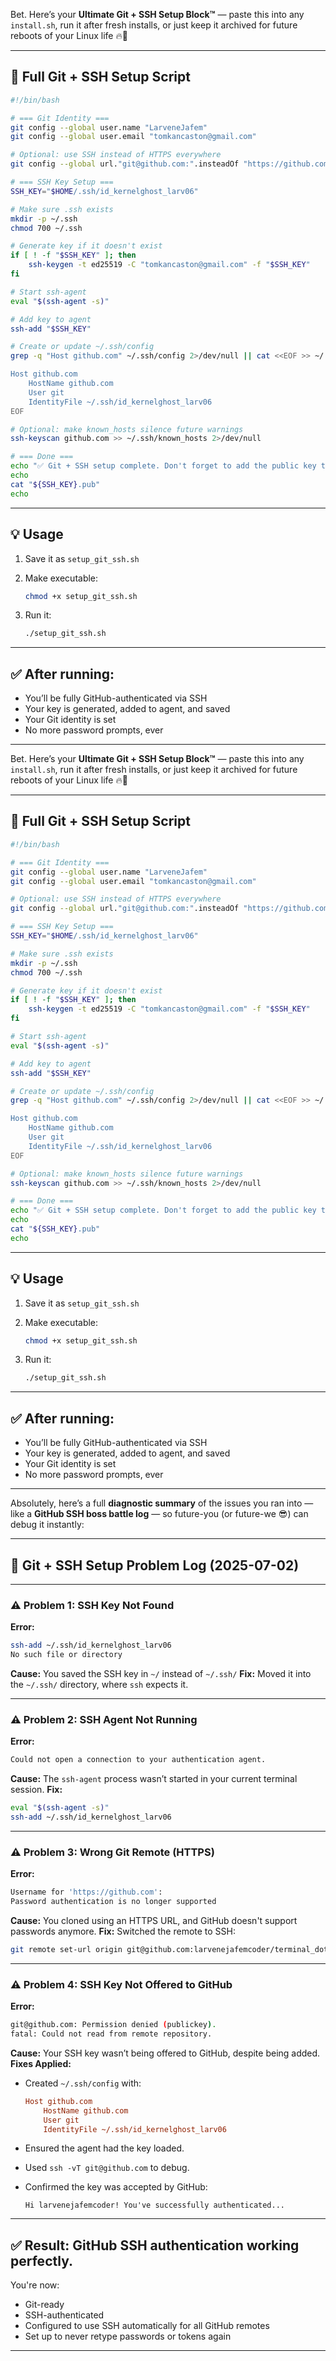 Bet. Here’s your **Ultimate Git + SSH Setup Block™** — paste this into any `install.sh`, run it after fresh installs, or just keep it archived for future reboots of your Linux life 🔥🐧

---

## 📜 Full Git + SSH Setup Script

```bash
#!/bin/bash

# === Git Identity ===
git config --global user.name "LarveneJafem"
git config --global user.email "tomkancaston@gmail.com"

# Optional: use SSH instead of HTTPS everywhere
git config --global url."git@github.com:".insteadOf "https://github.com/"

# === SSH Key Setup ===
SSH_KEY="$HOME/.ssh/id_kernelghost_larv06"

# Make sure .ssh exists
mkdir -p ~/.ssh
chmod 700 ~/.ssh

# Generate key if it doesn't exist
if [ ! -f "$SSH_KEY" ]; then
    ssh-keygen -t ed25519 -C "tomkancaston@gmail.com" -f "$SSH_KEY"
fi

# Start ssh-agent
eval "$(ssh-agent -s)"

# Add key to agent
ssh-add "$SSH_KEY"

# Create or update ~/.ssh/config
grep -q "Host github.com" ~/.ssh/config 2>/dev/null || cat <<EOF >> ~/.ssh/config

Host github.com
    HostName github.com
    User git
    IdentityFile ~/.ssh/id_kernelghost_larv06
EOF

# Optional: make known_hosts silence future warnings
ssh-keyscan github.com >> ~/.ssh/known_hosts 2>/dev/null

# === Done ===
echo "✅ Git + SSH setup complete. Don't forget to add the public key to GitHub:"
echo
cat "${SSH_KEY}.pub"
echo
```

---

## 💡 Usage

1. Save it as `setup_git_ssh.sh`
2. Make executable:

   ```bash
   chmod +x setup_git_ssh.sh
   ```
3. Run it:

   ```bash
   ./setup_git_ssh.sh
   ```

---

## ✅ After running:

* You’ll be fully GitHub-authenticated via SSH
* Your key is generated, added to agent, and saved
* Your Git identity is set
* No more password prompts, ever

---

Bet. Here’s your **Ultimate Git + SSH Setup Block™** — paste this into any `install.sh`, run it after fresh installs, or just keep it archived for future reboots of your Linux life 🔥🐧

---

## 📜 Full Git + SSH Setup Script

```bash
#!/bin/bash

# === Git Identity ===
git config --global user.name "LarveneJafem"
git config --global user.email "tomkancaston@gmail.com"

# Optional: use SSH instead of HTTPS everywhere
git config --global url."git@github.com:".insteadOf "https://github.com/"

# === SSH Key Setup ===
SSH_KEY="$HOME/.ssh/id_kernelghost_larv06"

# Make sure .ssh exists
mkdir -p ~/.ssh
chmod 700 ~/.ssh

# Generate key if it doesn't exist
if [ ! -f "$SSH_KEY" ]; then
    ssh-keygen -t ed25519 -C "tomkancaston@gmail.com" -f "$SSH_KEY"
fi

# Start ssh-agent
eval "$(ssh-agent -s)"

# Add key to agent
ssh-add "$SSH_KEY"

# Create or update ~/.ssh/config
grep -q "Host github.com" ~/.ssh/config 2>/dev/null || cat <<EOF >> ~/.ssh/config

Host github.com
    HostName github.com
    User git
    IdentityFile ~/.ssh/id_kernelghost_larv06
EOF

# Optional: make known_hosts silence future warnings
ssh-keyscan github.com >> ~/.ssh/known_hosts 2>/dev/null

# === Done ===
echo "✅ Git + SSH setup complete. Don't forget to add the public key to GitHub:"
echo
cat "${SSH_KEY}.pub"
echo
```

---

## 💡 Usage

1. Save it as `setup_git_ssh.sh`
2. Make executable:

   ```bash
   chmod +x setup_git_ssh.sh
   ```
3. Run it:

   ```bash
   ./setup_git_ssh.sh
   ```

---

## ✅ After running:

* You’ll be fully GitHub-authenticated via SSH
* Your key is generated, added to agent, and saved
* Your Git identity is set
* No more password prompts, ever

---
Absolutely, here’s a full **diagnostic summary** of the issues you ran into — like a **GitHub SSH boss battle log** — so future-you (or future-we 😎) can debug it instantly:

---

## 🧠 Git + SSH Setup Problem Log (2025-07-02)

---

### ⚠️ **Problem 1: SSH Key Not Found**

**Error:**

```bash
ssh-add ~/.ssh/id_kernelghost_larv06
No such file or directory
```

**Cause:** You saved the SSH key in `~/` instead of `~/.ssh/`
**Fix:** Moved it into the `~/.ssh/` directory, where `ssh` expects it.

---

### ⚠️ **Problem 2: SSH Agent Not Running**

**Error:**

```bash
Could not open a connection to your authentication agent.
```

**Cause:** The `ssh-agent` process wasn’t started in your current terminal session.
**Fix:**

```bash
eval "$(ssh-agent -s)"
ssh-add ~/.ssh/id_kernelghost_larv06
```

---

### ⚠️ **Problem 3: Wrong Git Remote (HTTPS)**

**Error:**

```bash
Username for 'https://github.com':
Password authentication is no longer supported
```

**Cause:** You cloned using an HTTPS URL, and GitHub doesn't support passwords anymore.
**Fix:** Switched the remote to SSH:

```bash
git remote set-url origin git@github.com:larvenejafemcoder/terminal_dotfiles.git
```

---

### ⚠️ **Problem 4: SSH Key Not Offered to GitHub**

**Error:**

```bash
git@github.com: Permission denied (publickey).
fatal: Could not read from remote repository.
```

**Cause:** Your SSH key wasn’t being offered to GitHub, despite being added.
**Fixes Applied:**

* Created `~/.ssh/config` with:

  ```ini
  Host github.com
      HostName github.com
      User git
      IdentityFile ~/.ssh/id_kernelghost_larv06
  ```
* Ensured the agent had the key loaded.
* Used `ssh -vT git@github.com` to debug.
* Confirmed the key was accepted by GitHub:

  ```
  Hi larvenejafemcoder! You've successfully authenticated...
  ```

---

## ✅ Result: GitHub SSH authentication working perfectly.

You're now:

* Git-ready
* SSH-authenticated
* Configured to use SSH automatically for all GitHub remotes
* Set up to never retype passwords or tokens again

---
